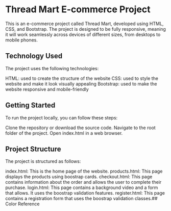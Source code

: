 # Thread Mart E-commerce Project

This is an e-commerce project called Thread Mart, developed using HTML, CSS, and Bootstrap. The project is designed to be fully responsive, meaning it will work seamlessly across devices of different sizes, from desktops to mobile phones.

## Technology Used

The project uses the following technologies:

HTML: used to create the structure of the website
CSS: used to style the website and make it look visually appealing
Bootstrap: used to make the website responsive and mobile-friendly

## Getting Started

To run the project locally, you can follow these steps:

Clone the repository or download the source code.
Navigate to the root folder of the project.
Open index.html in a web browser.

## Project Structure

The project is structured as follows:

index.html: This is the home page of the website.
products.html: This page displays the products using boostrap cards.
checkout.html: This page contains information about the order and allows the user to complete their purchase.
login.html: This page contains a background video and a form that allows. It uses the boostrap validation features.
register.html: This page contains a registration form that uses the boostrap validation classes.## Color Reference
